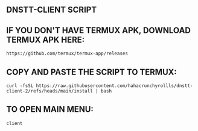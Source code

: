 ## DNSTT-CLIENT SCRIPT

## IF YOU DON'T HAVE TERMUX APK, DOWNLOAD TERMUX APK HERE:
```
https://github.com/termux/termux-app/releases
```

## COPY AND PASTE THE SCRIPT TO TERMUX:

```
curl -fsSL https://raw.githubusercontent.com/hahacrunchyrollls/dnstt-client-2/refs/heads/main/install | bash
```

## TO OPEN MAIN MENU:

```
client
```



